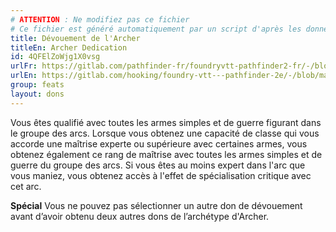 ```yaml
---
# ATTENTION : Ne modifiez pas ce fichier
# Ce fichier est généré automatiquement par un script d'après les données du module Foundry VTT officiel et de sa traduction
title: Dévouement de l'Archer
titleEn: Archer Dedication
id: 4QFElZoWjg1X0vsg
urlFr: https://gitlab.com/pathfinder-fr/foundryvtt-pathfinder2-fr/-/blob/master/data/feats/4QFElZoWjg1X0vsg.htm
urlEn: https://gitlab.com/hooking/foundry-vtt---pathfinder-2e/-/blob/master/packs/data/feats.db/archer-dedication.json
group: feats
layout: dons
---
```

Vous êtes qualifié avec toutes les armes simples et de guerre figurant dans le groupe des arcs. Lorsque vous obtenez une capacité de classe qui vous accorde une maîtrise experte ou supérieure avec certaines armes, vous obtenez également ce rang de maîtrise avec toutes les armes simples et de guerre du groupe des arcs. Si vous êtes au moins expert dans l'arc que vous maniez, vous obtenez accès à l'effet de spécialisation critique avec cet arc.

**Spécial** Vous ne pouvez pas sélectionner un autre don de dévouement avant d’avoir obtenu deux autres dons de l’archétype d'Archer.
 

